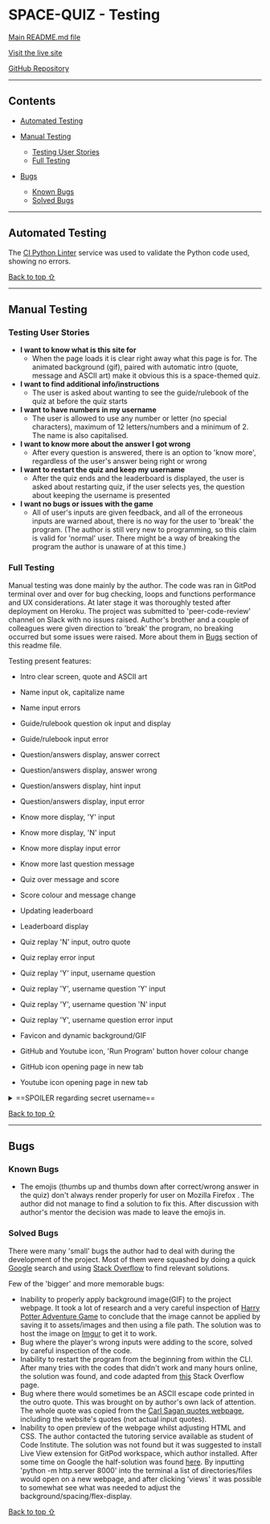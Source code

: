# **SPACE-QUIZ - Testing** 

[Main README.md file](/README.md)

[Visit the live site](https://space-quiz.herokuapp.com/ "Link to Space Quiz")

[GitHub Repository](https://github.com/Boiann/space-quiz "Link to GitHub Repository")

---
## **Contents**
* [Automated Testing](#automated-testing)

* [Manual Testing](#manual-testing)
  * [Testing User Stories](#testing-user-stories)
  * [Full Testing](#full-testing)

* [Bugs](#bugs)
  * [Known Bugs](#known-bugs)
  * [Solved Bugs](#solved-bugs)

---

## Automated Testing

The [CI Python Linter](https://pep8ci.herokuapp.com/) service was used to validate the Python code used, showing no errors.

<!-- img -->

[Back to top ⇧](#space-quiz---testing)

---

## **Manual Testing**

### **Testing User Stories**

* **I want to know what is this site for**
    * When the page loads it is clear right away what this page is for. The animated background (gif), paired with automatic intro (quote, message and ASCII art) make it obvious this is a space-themed quiz.
* **I want to find additional info/instructions**
    * The user is asked about wanting to see the guide/rulebook of the quiz at before the quiz starts
* **I want to have numbers in my username**
    * The user is allowed to use any number or letter (no special characters), maximum of 12 letters/numbers and a minimum of 2. The name is also capitalised.
* **I want to know more about the answer I got wrong**
    * After every question is answered, there is an option to 'know more', regardless of the user's answer being right or wrong
* **I want to restart the quiz and keep my username**
    * After the quiz ends and the leaderboard is displayed, the user is asked about restarting quiz, if the user selects yes, the question about keeping the username is presented
* **I want no bugs or issues with the game**
    * All of user's inputs are given feedback, and all of the erroneous inputs are warned about, there is no way for the user to 'break' the program.
    (The author is still very new to programming, so this claim is valid for 'normal' user. There might be a way of breaking the program the author is unaware of at this time.) 

### **Full Testing**

Manual testing was done mainly by the author. The code was ran in GitPod terminal over and over for bug checking, loops and functions performance and UX considerations. At later stage it was thoroughly tested after deployment on Heroku. The project was submitted to 'peer-code-review' channel on Slack with no issues raised. Author's brother and a couple of colleagues were given direction to 'break' the program, no breaking occurred but some issues were raised. More about them in [Bugs](#bugs) section of this readme file.

Testing present features:

- Intro clear screen, quote and ASCII art
 <!-- image -->

- Name input ok, capitalize name
 <!-- image -->

- Name input errors
 <!-- img -->

- Guide/rulebook question ok input and display
 <!-- img -->

- Guide/rulebook input error
 <!-- img -->

- Question/answers display, answer correct
 <!-- img -->

- Question/answers display, answer wrong
 <!-- img -->

- Question/answers display, hint input
 <!-- img -->

- Question/answers display, input error
 <!-- img -->   

- Know more display, 'Y' input
  <!-- img -->

- Know more display, 'N' input
 <!-- img -->

- Know more display input error
 <!-- img -->

- Know more last question message
 <!-- img -->

- Quiz over message and score
 <!-- img -->

- Score colour and message change
 <!-- img -->  

- Updating leaderboard
 <!-- img -->

- Leaderboard display
 <!-- img --> 

- Quiz replay 'N' input, outro quote
 <!-- img -->

- Quiz replay error input
 <!-- img -->

- Quiz replay 'Y' input, username question
 <!-- img -->

- Quiz replay 'Y', username question 'Y' input
 <!-- img -->

- Quiz replay 'Y', username question 'N' input
 <!-- img -->

- Quiz replay 'Y', username question error input 
 <!-- img -->

- Favicon and dynamic background/GIF
 <!-- img -->
- GitHub and Youtube icon, 'Run Program' button hover colour change
 <!-- img -->
- GitHub icon opening page in new tab
 <!-- img -->
- Youtube icon opening page in new tab
 <!-- img -->

<details> 
<summary>==SPOILER regarding secret username==</summary>

 - Secret username input result
 <!-- img -->

 - Secret username score message
 <!-- img -->
</details> 

[Back to top ⇧](#space-quiz---testing)

---

## **Bugs**

### **Known Bugs**

- The emojis (thumbs up and thumbs down after correct/wrong answer in the quiz) don't always render properly for user on Mozilla Firefox . The author did not manage to find a solution to fix this. After discussion with author's mentor the decision was made to leave the emojis in.

### **Solved Bugs**

There were many 'small' bugs the author had to deal with during the development of the project. Most of them were squashed by doing a quick [Google](https://google.com/ "Google home page") search and using [Stack Overflow](https://stackoverflow.com/ "Stack Overflow home page") to find relevant solutions.

Few of the 'bigger' and more memorable bugs:
 - Inability to properly apply background image(GIF) to the project webpage. It took a lot of research and a very careful inspection of [Harry Potter Adventure Game](https://harry-potter-adventure-game.herokuapp.com/ "Link to Harry Potter Adventure Game") to conclude that the image cannot be applied by saving it to assets/images and then using a file path. The solution was to host the image on [Imgur](https://imgur.com/ "Link to Imgur page") to get it to work.
 - Bug where the player's wrong inputs were adding to the score, solved by careful inspection of the code.
 - Inability to restart the program from the beginning from within the CLI. After many tries with the codes that didn't work and many hours online, the solution was found, and code adapted from [this](https://stackoverflow.com/questions/46112605/python3-issue-with-calling-execopen-read-inside-a-function "Link to restart program") Stack Overflow page.
 - Bug where there would sometimes be an ASCII escape code printed in the outro quote. This was brought on by author's own lack of attention. The whole quote was copied from the [Carl Sagan quotes webpage](https://www.goodreads.com/author/quotes/10538.Carl_Sagan "Link to Carl Sagan quotes webpage"), including the website's quotes (not actual input quotes).
 - Inability to open preview of the webpage whilst adjusting HTML and CSS. The author contacted the tutoring service available as student of Code Institute. The solution was not found but it was suggested to install Live View extension for GitPod workspace, which author installed. After some time on Google the half-solution was found [here](https://www.gitpod.io/docs/introduction/languages/html "Link to HTML/CSS in GitPod"). By inputting 'python -m http.server 8000' into the terminal a list of directories/files would open on a new webpage, and after clicking 'views' it was possible to somewhat see what was needed to adjust the background/spacing/flex-display.


[Back to top ⇧](#space-quiz---testing)